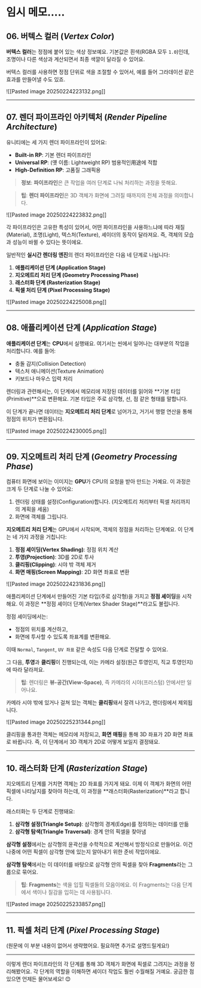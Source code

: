# 임시 메모.....

## 06. 버텍스 컬러 (*Vertex Color*)
**버텍스 컬러**는 정점에 붙어 있는 색상 정보예요. 기본값은 흰색(RGBA 모두 `1.0`)인데, 조명이나 다른 색상과 계산되면서 최종 색깔이 달라질 수 있어요.

버텍스 컬러를 사용하면 정점 단위로 색을 조절할 수 있어서, 예를 들어 그라데이션 같은 효과를 만들어낼 수도 있죠.

![[Pasted image 20250224223132.png]]

---

## 07. 렌더 파이프라인 아키텍처 (*Render Pipeline Architecture*)
유니티에는 세 가지 렌더 파이프라인이 있어요:
- **Built-in RP**: 기본 렌더 파이프라인
- **Universal RP**: (옛 이름: Lightweight RP) 범용적인用途에 적합
- **High-Definition RP**: 고품질 그래픽용

> **정보**: **파이프라인**은 큰 작업을 여러 단계로 나눠 처리하는 과정을 뜻해요.

> **팁**: **렌더 파이프라인**은 3D 객체가 화면에 그려질 때까지의 전체 과정을 의미합니다.

![[Pasted image 20250224223832.png]]

각 파이프라인은 고유한 특성이 있어서, 어떤 파이프라인을 사용하느냐에 따라 재질(Material), 조명(Light), 텍스처(Texture), 셰이더의 동작이 달라져요. 즉, 객체의 모습과 성능이 바뀔 수 있다는 뜻이에요.

일반적인 **실시간 렌더링 엔진**의 렌더 파이프라인은 다음 네 단계로 나뉩니다:
1. **애플리케이션 단계 (Application Stage)**
2. **지오메트리 처리 단계 (Geometry Processing Phase)**
3. **래스터화 단계 (Rasterization Stage)**
4. **픽셀 처리 단계 (Pixel Processing Stage)**

![[Pasted image 20250224225008.png]]

---

## 08. 애플리케이션 단계 (*Application Stage*)
**애플리케이션 단계**는 **CPU**에서 실행돼요. 여기서는 씬에서 일어나는 대부분의 작업을 처리합니다. 예를 들어:
- 충돌 감지(Collision Detection)
- 텍스처 애니메이션(Texture Animation)
- 키보드나 마우스 입력 처리

렌더링과 관련해서는, 이 단계에서 메모리에 저장된 데이터를 읽어와 **기본 타입(Primitive)**으로 변환해요. 기본 타입은 주로 삼각형, 선, 점 같은 형태를 말합니다.

이 단계가 끝나면 데이터는 **지오메트리 처리 단계**로 넘어가고, 거기서 행렬 연산을 통해 정점의 위치가 변환됩니다.

![[Pasted image 20250224230005.png]]

---

## 09. 지오메트리 처리 단계 (*Geometry Processing Phase*)
컴퓨터 화면에 보이는 이미지는 **GPU**가 CPU의 요청을 받아 만드는 거예요. 이 과정은 크게 두 단계로 나눌 수 있어요:
1. 렌더링 상태를 설정(Configuration)합니다. (지오메트리 처리부터 픽셀 처리까지의 계획을 세움)
2. 화면에 객체를 그립니다.

**지오메트리 처리 단계**는 GPU에서 시작되며, 객체의 정점을 처리하는 단계예요. 이 단계는 네 가지 과정을 거칩니다:
1. **정점 셰이딩(Vertex Shading)**: 정점 위치 계산
2. **투영(Projection)**: 3D를 2D로 투사
3. **클리핑(Clipping)**: 시야 밖 객체 제거
4. **화면 매핑(Screen Mapping)**: 2D 화면 좌표로 변환

![[Pasted image 20250224231836.png]]

애플리케이션 단계에서 만들어진 기본 타입(주로 삼각형)을 가지고 **정점 셰이딩**을 시작해요. 이 과정은 **정점 셰이더 단계(Vertex Shader Stage)**라고도 불립니다.

정점 셰이딩에서는:
- 정점의 위치를 계산하고,
- 화면에 투사할 수 있도록 좌표계를 변환해요.

이때 `Normal`, `Tangent`, `UV 좌표` 같은 속성도 다음 단계로 전달할 수 있어요.

그 다음, **투영**과 **클리핑**이 진행되는데, 이는 카메라 설정(원근 투영인지, 직교 투영인지)에 따라 달라져요.

> **팁**: 렌더링은 **뷰-공간(View-Space)**, 즉 카메라의 시야(프러스텀) 안에서만 일어나요.

카메라 시야 밖에 있거나 걸쳐 있는 객체는 **클리핑**돼서 잘려 나가고, 렌더링에서 제외됩니다.

![[Pasted image 20250225231344.png]]

클리핑을 통과한 객체는 메모리에 저장되고, **화면 매핑**을 통해 3D 좌표가 2D 화면 좌표로 바뀝니다. 즉, 이 단계에서 3D 객체가 2D로 어떻게 보일지 결정돼요.

---

## 10. 래스터화 단계 (*Rasterization Stage*)
지오메트리 단계를 거치면 객체는 2D 좌표를 가지게 돼요. 이제 이 객체가 화면의 어떤 픽셀에 나타날지를 찾아야 하는데, 이 과정을 **래스터화(Rasterization)**라고 합니다.

래스터화는 두 단계로 진행돼요:
1. **삼각형 설정(Triangle Setup)**: 삼각형의 경계(Edge)를 정의하는 데이터를 만듦
2. **삼각형 탐색(Triangle Traversal)**: 경계 안의 픽셀을 찾아냄

**삼각형 설정**에서는 삼각형의 윤곽선을 수학적으로 계산해서 방정식으로 만들어요. 이건 나중에 어떤 픽셀이 삼각형 안에 있는지 알아내기 위한 준비 작업이에요.

**삼각형 탐색**에서는 이 데이터를 바탕으로 삼각형 안의 픽셀을 찾아 **Fragments**라는 그룹으로 묶어요.

> **팁**: **Fragments**는 색을 입힐 픽셀들의 모음이에요. 이 Fragments는 다음 단계에서 색이나 질감을 입히는 데 사용됩니다.

![[Pasted image 20250225233857.png]]

---

## 11. 픽셀 처리 단계 (*Pixel Processing Stage*)
(원문에 이 부분 내용이 없어서 생략했어요. 필요하면 추가로 설명드릴게요!)

---

이렇게 렌더 파이프라인의 각 단계를 통해 3D 객체가 화면에 픽셀로 그려지는 과정을 정리해봤어요. 각 단계의 역할을 이해하면 셰이더 작업도 훨씬 수월해질 거예요. 궁금한 점 있으면 언제든 물어보세요! 😊